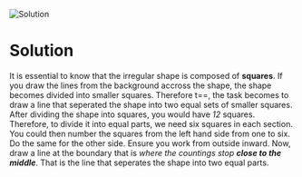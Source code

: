 ![Solution](C:\Users\Jiexy\github\code101\part_2)
# Solution
It is essential to know that the irregular shape is composed of **squares**. If you draw the lines from the background accross the shape, the shape becomes divided into smaller squares. Therefore t==, the task becomes to draw a line that seperated the shape into two equal sets of smaller squares. After dividing the shape into squares, you would have *12* squares. Therefore, to divide it into equal parts, we need six squares in each section. You could then number the squares from the left hand side from one to six. Do the same for the other side. Ensure you work from outside inward. Now, draw a line at the boundary that is *where the countings stop **close to the middle***. That is the line that seperates the shape into two equal parts.
